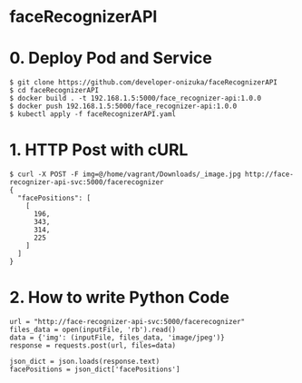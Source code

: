 # faceRecognizerAPI

# 0. Deploy Pod and Service
```
$ git clone https://github.com/developer-onizuka/faceRecognizerAPI
$ cd faceRecognizerAPI
$ docker build . -t 192.168.1.5:5000/face_recognizer-api:1.0.0
$ docker push 192.168.1.5:5000/face_recognizer-api:1.0.0 
$ kubectl apply -f faceRecognizerAPI.yaml
```

# 1. HTTP Post with cURL
```
$ curl -X POST -F img=@/home/vagrant/Downloads/_image.jpg http://face-recognizer-api-svc:5000/facerecognizer
{
  "facePositions": [
    [
      196, 
      343, 
      314, 
      225
    ]
  ]
}
```

# 2. How to write Python Code
```
url = "http://face-recognizer-api-svc:5000/facerecognizer"
files_data = open(inputFile, 'rb').read()
data = {'img': (inputFile, files_data, 'image/jpeg')}
response = requests.post(url, files=data)

json_dict = json.loads(response.text)
facePositions = json_dict['facePositions']
```
